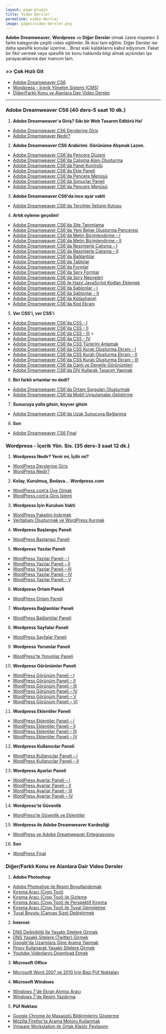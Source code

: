 ```yaml
---
layout: page-plugin
title: Video Dersler
permalink: video-dersler
image: pages/video-dersler.png
---
```

**Adobe Dreamweaver**, **Wordpress** ve **Diğer Dersler** olmak üzere nispeten 3 farklı kategoride çeşitli video eğitimler. İlk ikisi tam eğitim. Diğer Dersler ise daha spesifik konular üzerine... Biraz eski kaldıklarını kabul ediyorum. Fakat bir fikir vermek veya spesifik bir konu hakkında bilgi almak açısından işe yarayacaklarına dair inancım tam.

### >> Çok Hızlı Git
- [Adobe Dreamweaver CS6](#dreamweaver)
- [Wordpress - İçerik Yönetim Sistemi (CMS)](#wordpress)
- [Diğer/Farklı Konu ve Alanlara Dair Video Dersler](#diger)

***

<div id="dreamweaver"/>

### Adobe Dreamweaver CS6 (40 ders-5 saat 10 dk.)

1. **Adobe Dreamweaver'a Giriş? Sıkı bir Web Tasarım Editörü Ha!**
- [Adobe Dreamweaver CS6 Derslerine Giriş](https://www.youtube.com/watch?v=VD3qiBScSG4)
- [Adobe Dreamweaver Nedir?](https://www.youtube.com/watch?v=BKxlEdPP2fA)
2. **Adobe Dreamweaver CS6 Arabirimi. Görünüme Alışmak Lazım.**
- [Adobe Dreamweaver CS6'da Pencere Düzeni](https://www.youtube.com/watch?v=2v2u8pW7Mt4)
- [Adobe Dreamweaver CS6'da Çalışma Alanı Oluşturma](https://www.youtube.com/watch?v=_MSJy-CBx8k)
- [Adobe Dreamweaver CS6'da Panel Kontrolü](https://www.youtube.com/watch?v=4FU14voBxhc)
- [Adobe Dreamweaver CS6'da Ekle Paneli](https://www.youtube.com/watch?v=gmwTb1uW2qE)
- [Adobe Dreamweaver CS6'da Pencere Menüsü](https://www.youtube.com/watch?v=YddV5k-mBRo)
- [Adobe Dreamweaver CS6'da Sonuçlar Paneli](https://www.youtube.com/watch?v=L0v10coGiRw)
- [Adobe Dreamweaver CS6'da Pencere Menüsü](https://www.youtube.com/watch?v=6DhqcVRCve8)
3. **Adobe Dreamweaver CS6'da ince ayar vakti**
- [Adobe Dreamweaver CS6'da Tercihler İletişim Kutusu](https://www.youtube.com/watch?v=BG8jqAH8n9w)
4. **Artık eyleme geçelim!**
- [Adobe Dreamweaver CS6'da Site Tanımlama](https://www.youtube.com/watch?v=D9b2AaZ1UyM)
- [Adobe Dreamweaver CS6'da Yeni Belge Oluşturma Penceresi](https://www.youtube.com/watch?v=gwHb-noGNuU)
- [Adobe Dreamweaver CS6'da Metin Biçimlendirme – I](https://www.youtube.com/watch?v=sgSr1yFzZBw)
- [Adobe Dreamweaver CS6'da Metin Biçimlendirme – II](https://www.youtube.com/watch?v=UVS43uhqdzk)
- [Adobe Dreamweaver CS6'da Resimlerle Çalışma – I](https://www.youtube.com/watch?v=A8YhSa1KoCI)
- [Adobe Dreamweaver CS6'da Resimlerle Çalışma – II](https://www.youtube.com/watch?v=kbxAulkE5ZE)
- [Adobe Dreamweaver CS6'da Bağlantılar](https://www.youtube.com/watch?v=NnhcRX1YujU)
- [Adobe Dreamweaver CS6'da Tablolar](https://www.youtube.com/watch?v=--lek4HYZbs)
- [Adobe Dreamweaver CS6'da Formlar](https://www.youtube.com/watch?v=bcLUn7GowaY)
- [Adobe Dreamweaver CS6'da Spry Formlar](https://www.youtube.com/watch?v=H3DcGsr4zZs)
- [Adobe Dreamweaver CS6'da Spry Nesneleri](https://www.youtube.com/watch?v=-b1TUNTIGIs)
- [Adobe Dreamweaver CS6 ile Hazır JavaScript Kodları Eklemek](https://www.youtube.com/watch?v=3430elbe5wg)
- [Adobe Dreamweaver CS6'da Şablonlar - I](https://www.youtube.com/watch?v=0mQ3HH9_Vsk)
- [Adobe Dreamweaver CS6'da Şablonlar - II](https://www.youtube.com/watch?v=Nfj0KiGR5iw)
- [Adobe Dreamweaver CS6'da Kütüphane)](https://www.youtube.com/watch?v=DGA43Y3fpPQ)
- [Adobe Dreamweaver CS6'da Kod Ekranı](https://www.youtube.com/watch?v=meYOmP9RVi0)
5. **Ver CSS'i, ver CSS'i**
- [Adobe Dreamweaver CS6'da CSS - I](https://www.youtube.com/watch?v=dgjZBuVX3Ow)
- [Adobe Dreamweaver CS6'da CSS - II](https://www.youtube.com/watch?v=_7k0eXJYsdg)
- [Adobe Dreamweaver CS6'da CSS - III](https://www.youtube.com/watch?v=SJyVajrpYm4) >
- [Adobe Dreamweaver CS6'da CSS - IV](httpss://www.youtube.com/watch?v=kQpjsIMdMHs)
- [Adobe Dreamweaver CS6'da CSS Türlerini Anlamak](httpss://www.youtube.com/watch?v=GtxVs46rx_I)
- [Adobe Dreamweaver CS6'da CSS Kuralı Oluşturma Ekranı - I](httpss://www.youtube.com/watch?v=PGC1B632cow)
- [Adobe Dreamweaver CS6'da CSS Kuralı Oluşturma Ekranı - II](https://www.youtube.com/watch?v=wo4DVu5WGds)
- [Adobe Dreamweaver CS6'da CSS Kuralı Oluşturma Ekranı - III](https://www.youtube.com/watch?v=Fpf2bWwWLMM)
- [Adobe Dreamweaver CS6'da Canlı ve Denetle Görünümleri](https://www.youtube.com/watch?v=GrC7g9QqLh8)
- [Adobe Dreamweaver CS6'da DIV Kullarak Tasarım Yapmak](https://www.youtube.com/watch?v=7sGGvfmFoLU)
6. **Biri farklı ortamlar mı dedi?**
- [Adobe Dreamweaver CS6'da Ortam Sorguları Oluşturmak](https://www.youtube.com/watch?v=LzC2jekKCjU)
- [Adobe Dreamweaver CS6'da Mobil Uygulamalar Geliştirme](https://www.youtube.com/watch?v=0l-_69oefjE)
7. **Sunucuya yolla gitsin, koyver gitsin**
- [Adobe Dreamweaver CS6'da Uzak Sunucuya Bağlanma](https://www.youtube.com/watch?v=cFYGbDk04Bo)
8. **Son**
- [Adobe Dreamweaver CS6 Final](https://www.youtube.com/watch?v=pxhwWsDeY9E)

<div id="wordpress"/>

### Wordpress - İçerik Yön. Sis. (35 ders-3 saat 12 dk.)
1. **Wordpress Nedir? Yenir mi, İçilir mi?**
- [WordPress Derslerine Giris](https://www.youtube.com/watch?v=aIueAjxVpZQ)
- [WordPress Nedir?](https://www.youtube.com/watch?v=BabJ6x6O-9Y)
2. **Kolay, Kurulmuş, Bedava... Wordpress.com**
- [WordPress.com’a Üye Olmak](https://www.youtube.com/watch?v=JkkWsFBdTmE)
- [WordPress.com’a Giris Islemi](https://www.youtube.com/watch?v=NFIM2Ugan5Q)
3. **Wordpress İçin Kurulum Vakti**
- [WordPress Paketini Indirmek](https://www.youtube.com/watch?v=JdTlrGCzwSs)
- [Veritabanı Oluşturmak ve WordPress Kurmak](https://www.youtube.com/watch?v=l7LoIfJYECs)
4. **Wordpress Başlangıç Paneli**
- [WordPress Başlangıç Paneli](https://www.youtube.com/watch?v=mQ0uM0wBI8o)
5. **Wordpress Yazılar Paneli**
- [WordPress Yazılar Paneli – I](https://www.youtube.com/watch?v=1so9EmU5RGQ)
- [WordPress Yazılar Paneli – II](https://www.youtube.com/watch?v=pAprBrxrQJs)
- [WordPress Yazılar Paneli – III](https://www.youtube.com/watch?v=WWmAh6ZPbBQ)
- [WordPress Yazılar Paneli – IV](https://www.youtube.com/watch?v=9XkCdbeyoWg)
- [WordPress Yazılar Paneli – V](https://www.youtube.com/watch?v=mD836pwugV4)
6. **Wordpress Ortam Paneli**
- [WordPress Ortam Paneli](https://www.youtube.com/watch?v=vZYzOjXuJKI)
7. **Wordpress Bağlantılar Paneli**
- [WordPress Bağlantılar Paneli](https://www.youtube.com/watch?v=zfYO6w02r-4)
8. **Wordpress Sayfalar Paneli**
- [WordPress Sayfalar Paneli](https://www.youtube.com/watch?v=ZnN_a70zZsE)
9. **Wordpress Yorumlar Paneli**
- [WordPress’te Yorumlar Paneli](https://www.youtube.com/watch?v=pgJb1vjN6XI)
10. **Wordpress Görünümler Paneli**
- [WordPress Görünüm Paneli – I](https://www.youtube.com/watch?v=jqiueY59lkc)
- [WordPress Görünüm Paneli – II](https://www.youtube.com/watch?v=HMd_oC4SOJM)
- [WordPress Görünüm Paneli – III](https://www.youtube.com/watch?v=54lN9c9BGWk)
- [WordPress Görünüm Paneli – IV](https://www.youtube.com/watch?v=cVrumoABT4A)
- [WordPress Görünüm Paneli – V](https://www.youtube.com/watch?v=qSuatcnhZUw)
- [WordPress Görünüm Paneli – VI](https://www.youtube.com/watch?v=W8c2vMpnh_0)
11. **Wordpress Eklentiler Paneli**
- [WordPress Eklentiler Paneli – I](https://www.youtube.com/watch?v=LRCvAYqmSKw)
- [WordPress Eklentiler Paneli – II](https://www.youtube.com/watch?v=JCB3YP0G_FM)
- [WordPress Eklentiler Paneli – III](https://www.youtube.com/watch?v=QQvVwI4lAvc)
- [WordPress Eklentiler Paneli – IV](https://www.youtube.com/watch?v=t659gTBBKFY)
12. **Wordpress Kullanıcılar Paneli**
- [WordPress Kullanıcılar Paneli – I](https://www.youtube.com/watch?v=7dqw6h9EfqQ)
- [WordPress Kullanıcılar Paneli – II](https://www.youtube.com/watch?v=64Hnt4-AsOg)
13. **Wordpress Ayarlar Paneli**
- [WordPress Ayarlar Paneli – I](https://www.youtube.com/watch?v=nOagJiLhThE)
- [WordPress Ayarlar Paneli – II](https://www.youtube.com/watch?v=hOxW0nemvrI)
- [WordPress Ayarlar Paneli – III](https://www.youtube.com/watch?v=UajNvrNP9Is)
- [WordPress Ayarlar Paneli – IV](https://www.youtube.com/watch?v=MYjbANcA6-8)
14. **Wordpress'te Güvenlik**
- [WordPress’te Güvenlik ve Eklentiler](https://www.youtube.com/watch?v=tsZlL3IFpgE)
15. **Wordpress ile Adobe Dreamweaver Kardeşliği**
- [WordPress ve Adobe Dreamweaver Entegrasyonu](https://www.youtube.com/watch?v=dP4Ac3b-8Sk)
16. **Son**
- [WordPress Final](https://www.youtube.com/watch?v=JEhY2M-1NVk)

<div id="diger"/>

### Diğer/Farklı Konu ve Alanlara Dair Video Dersler
1. **Adobe Photoshop**
- [Adobe Photoshop ile Resim Boyutlandırmak](https://www.youtube.com/watch?v=r6djNKSEGrE)
- [Kırpma Aracı (Crop Tool)](https://www.youtube.com/watch?v=O605zgaez0E)
- [Kırpma Aracı (Crop Tool) ile Gizleme](https://www.youtube.com/watch?v=eXexloFcxOw)
- [Kırpma Aracı (Crop Tool) ile Perspektif Kırpma](https://www.youtube.com/watch?v=RFLWWif3_MA)
- [Kırpma Aracı (Crop Tool) ile Tuval Genişletme](https://www.youtube.com/watch?v=XuGXCDs_mTc)
- [Tuval Boyutu (Canvas Size) Değiştirmek](https://www.youtube.com/watch?v=R-JZGFl-9N0)
2. **İnternet**
- [DNS Değişikliği İle Yasaklı Sitelere Girmek](https://www.youtube.com/watch?v=X8-Jf79XKqQ)
- [DNS Yasaklı Sitelere (Twitter) Girmek](https://www.youtube.com/watch?v=Lgm7I-9vR-E)
- [Google'da Uzantılara Göre Arama Yapmak](https://www.youtube.com/watch?v=PWiGIYKuob4)
- [Proxy Kullanarak Yasaklı Sitelere Girmek](https://www.youtube.com/watch?v=Cr9sbhUyxcs)
- [Youtube Videolarını Download Etmek](https://www.youtube.com/watch?v=mRJgh1vmKUU)
3. **Microsoft Office**
- [Microsoft Word 2007 ve 2010 İçin Bazı Püf Noktaları](httpss://www.youtube.com/watch?v=bT6U5FHfj-A)
4. **Microsoft Windows**
- [Windows 7'de Ekran Alıntısı Aracı](https://www.youtube.com/watch?v=pxJbz-ZT1aw)
- [Windows 7'de Resim Yazdırma](https://www.youtube.com/watch?v=jy9LJVZLVDI)
5. **Püf Noktası**
- [Google Chrome ile Masaüstü Bildirimlerini Gösterme](https://www.youtube.com/watch?v=xMhAx1hfEic)
- [Mozilla Firefox'ta Arama Motoru Kullanmak](https://www.youtube.com/watch?v=oCceFsiDsVM)
- [Vmware Workstation ile Ortak Klasör Paylaşımı](https://www.youtube.com/watch?v=jTqRMl1exgw)